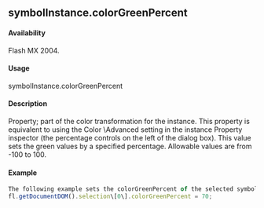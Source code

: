 ## symbolInstance.colorGreenPercent

#### Availability

Flash MX 2004.

#### Usage

symbolInstance.colorGreenPercent

#### Description

Property; part of the color transformation for the instance. This property is equivalent to using the Color \Advanced setting in the instance Property inspector (the percentage controls on the left of the dialog box). This value sets the green values by a specified percentage. Allowable values are from -100 to 100.

#### Example

```javascript
The following example sets the colorGreenPercent of the selected symbol instance to 70:
fl.getDocumentDOM().selection\[0\].colorGreenPercent = 70;

```